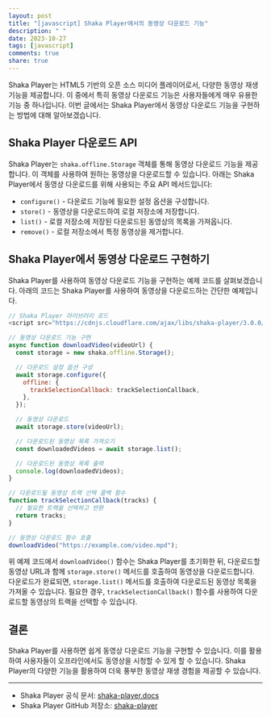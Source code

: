 ```yaml
---
layout: post
title: "[javascript] Shaka Player에서의 동영상 다운로드 기능"
description: " "
date: 2023-10-27
tags: [javascript]
comments: true
share: true
---
```


Shaka Player는 HTML5 기반의 오픈 소스 미디어 플레이어로서, 다양한 동영상 재생 기능을 제공합니다. 이 중에서 특히 동영상 다운로드 기능은 사용자들에게 매우 유용한 기능 중 하나입니다. 이번 글에서는 Shaka Player에서 동영상 다운로드 기능을 구현하는 방법에 대해 알아보겠습니다.

## Shaka Player 다운로드 API

Shaka Player는 `shaka.offline.Storage` 객체를 통해 동영상 다운로드 기능을 제공합니다. 이 객체를 사용하여 원하는 동영상을 다운로드할 수 있습니다. 아래는 Shaka Player에서 동영상 다운로드를 위해 사용되는 주요 API 메서드입니다:

- `configure()` - 다운로드 기능에 필요한 설정 옵션을 구성합니다.
- `store()` - 동영상을 다운로드하여 로컬 저장소에 저장합니다.
- `list()` - 로컬 저장소에 저장된 다운로드된 동영상의 목록을 가져옵니다.
- `remove()` - 로컬 저장소에서 특정 동영상을 제거합니다.

## Shaka Player에서 동영상 다운로드 구현하기

Shaka Player를 사용하여 동영상 다운로드 기능을 구현하는 예제 코드를 살펴보겠습니다. 아래의 코드는 Shaka Player를 사용하여 동영상을 다운로드하는 간단한 예제입니다.

```javascript
// Shaka Player 라이브러리 로드
<script src="https://cdnjs.cloudflare.com/ajax/libs/shaka-player/3.0.0/shaka-player.compiled.js"></script>

// 동영상 다운로드 기능 구현
async function downloadVideo(videoUrl) {
  const storage = new shaka.offline.Storage();

  // 다운로드 설정 옵션 구성
  await storage.configure({
    offline: {
      trackSelectionCallback: trackSelectionCallback,
    },
  });

  // 동영상 다운로드
  await storage.store(videoUrl);

  // 다운로드된 동영상 목록 가져오기
  const downloadedVideos = await storage.list();

  // 다운로드된 동영상 목록 출력
  console.log(downloadedVideos);
}

// 다운로드될 동영상 트랙 선택 콜백 함수
function trackSelectionCallback(tracks) {
  // 필요한 트랙을 선택하고 반환
  return tracks;
}

// 동영상 다운로드 함수 호출
downloadVideo("https://example.com/video.mpd");
```

위 예제 코드에서 `downloadVideo()` 함수는 Shaka Player를 초기화한 뒤, 다운로드할 동영상 URL과 함께 `storage.store()` 메서드를 호출하여 동영상을 다운로드합니다. 다운로드가 완료되면, `storage.list()` 메서드를 호출하여 다운로드된 동영상 목록을 가져올 수 있습니다. 필요한 경우, `trackSelectionCallback()` 함수를 사용하여 다운로드할 동영상의 트랙을 선택할 수 있습니다.

## 결론

Shaka Player를 사용하면 쉽게 동영상 다운로드 기능을 구현할 수 있습니다. 이를 활용하여 사용자들이 오프라인에서도 동영상을 시청할 수 있게 할 수 있습니다. Shaka Player의 다양한 기능을 활용하여 더욱 풍부한 동영상 재생 경험을 제공할 수 있습니다.

---
* Shaka Player 공식 문서: [shaka-player.docs](https://github.com/google/shaka-player/blob/master/docs/usage.md)
* Shaka Player GitHub 저장소: [shaka-player](https://github.com/google/shaka-player)
